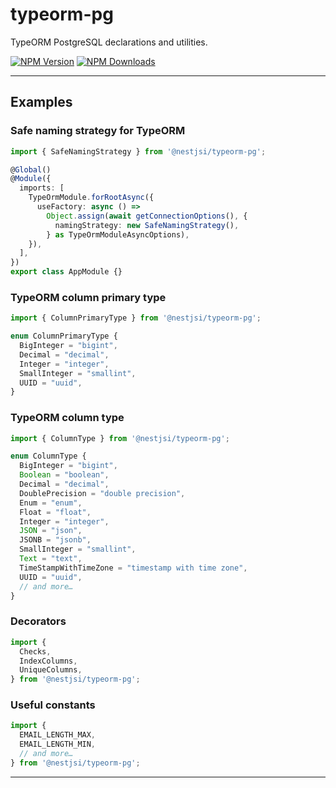 # typeorm-pg

TypeORM PostgreSQL declarations and utilities.

[![NPM Version][npm-version-img]][npm-version-url]
[![NPM Downloads][npm-downloads-img]][npm-downloads-url]

---

## Examples

### Safe naming strategy for TypeORM

```typescript
import { SafeNamingStrategy } from '@nestjsi/typeorm-pg';

@Global()
@Module({
  imports: [
    TypeOrmModule.forRootAsync({
      useFactory: async () =>
        Object.assign(await getConnectionOptions(), {
          namingStrategy: new SafeNamingStrategy(),
        } as TypeOrmModuleAsyncOptions),
    }),
  ],
})
export class AppModule {}
```

### TypeORM column primary type

```typescript
import { ColumnPrimaryType } from '@nestjsi/typeorm-pg';

enum ColumnPrimaryType {
  BigInteger = "bigint",
  Decimal = "decimal",
  Integer = "integer",
  SmallInteger = "smallint",
  UUID = "uuid",
}
```

### TypeORM column type

```typescript
import { ColumnType } from '@nestjsi/typeorm-pg';

enum ColumnType {
  BigInteger = "bigint",
  Boolean = "boolean",
  Decimal = "decimal",
  DoublePrecision = "double precision",
  Enum = "enum",
  Float = "float",
  Integer = "integer",
  JSON = "json",
  JSONB = "jsonb",
  SmallInteger = "smallint",
  Text = "text",
  TimeStampWithTimeZone = "timestamp with time zone",
  UUID = "uuid",
  // and more…
}
```

### Decorators

```typescript
import {
  Checks,
  IndexColumns,
  UniqueColumns,
} from '@nestjsi/typeorm-pg';
```

### Useful constants

```typescript
import {
  EMAIL_LENGTH_MAX,
  EMAIL_LENGTH_MIN,
  // and more…
} from '@nestjsi/typeorm-pg';
```

---

<!-- Badges -->

[npm-version-url]: https://npmjs.com/package/@nestjsi/typeorm-pg
[npm-version-img]: https://npmjs.com/package/@nestjsi/typeorm-pg?&icon=npm&label=npm&color=DD3636
[npm-downloads-url]: https://npmjs.com/package/@nestjsi/typeorm-pg
[npm-downloads-img]: https://badgen.net/npm/dt/@nestjsi/typeorm-pg?&icon=terminal&label=downloads&color=009688

